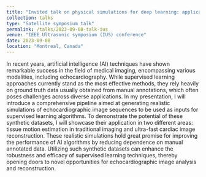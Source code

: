 ```yaml
---
title: "Invited talk on physical simulations for deep learning: applications to image formation and motion estimation "
collection: talks
type: "Satellite symposium talk"
permalink: /talks/2023-09-08-talk-ius
venue: "IEEE Ultrasonic symposium (IUS) conference"
date: 2023-09-08
location: "Montreal, Canada"
---
```


In recent years, artificial intelligence (AI) techniques have shown remarkable success in the field of medical imaging, encompassing various modalities, including echocardiography. While supervised learning approaches currently stand as the most effective methods, they rely heavily on ground truth data usually obtained from manual annotations, which often poses challenges across diverse applications. In my presentation, I will introduce a comprehensive pipeline aimed at generating realistic simulations of echocardiographic image sequences to be used as inputs for supervised learning algorithms. To demonstrate the potential of these synthetic datasets, I will showcase their application in two different areas: tissue motion estimation in traditional imaging and ultra-fast cardiac image reconstruction. These realistic simulations hold great promise for improving the performance of AI algorithms by reducing dependence on manual annotated data. Utilizing such synthetic datasets can enhance the robustness and efficacy of supervised learning techniques, thereby opening doors to novel opportunities for echocardiographic image analysis and reconstruction.
